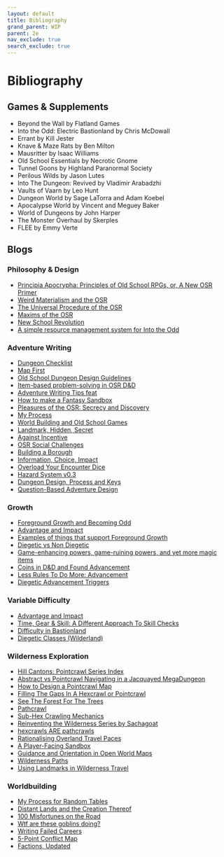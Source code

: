 ```yaml
---
layout: default
title: Bibliography
grand_parent: WIP
parent: 2e 
nav_exclude: true
search_exclude: true
---
```


# Bibliography

## Games & Supplements

- Beyond the Wall by Flatland Games
- Into the Odd: Electric Bastionland by Chris McDowall
- Errant by Kill Jester
- Knave & Maze Rats by Ben Milton
- Mausritter by Isaac Williams
- Old School Essentials by Necrotic Gnome
- Tunnel Goons by Highland Paranormal Society
- Perilous Wilds by Jason Lutes
- Into The Dungeon: Revived by Vladimir Arabadzhi
- Vaults of Vaarn by Leo Hunt
- Dungeon World by Sage LaTorra and Adam Koebel
- Apocalypse World by Vincent and Meguey Baker
- World of Dungeons by John Harper
- The Monster Overhaul by Skerples
- FLEE by Emmy Verte

## Blogs

### Philosophy & Design

- [Principia Apocrypha: Principles of Old School RPGs, or, A New OSR Primer](https://lithyscaphe.blogspot.com/p/principia-apocrypha.html)
- [Weird Materialism and the OSR](https://deepunderstone.wordpress.com/2019/11/23/weird-materialism-and-the-osr/)
- [The Universal Procedure of the OSR](https://www.prismaticwasteland.com/blog/the-universal-procedure-of-the-osr)
- [Maxims of the OSR](https://alldeadgenerations.blogspot.com/2023/08/maxims-of-osr.html)
- [New School Revolution](https://boneboxchant.wordpress.com/2019/12/21/nsr/)
- [A simple resource management system for Into the Odd](https://blog.thesconesalone.com/2018/07/a-simple-resource-management-system.html)
 
### Adventure Writing

- [Dungeon Checklist](http://goblinpunch.blogspot.com/2016/01/dungeon-checklist.html)
- [Map First](https://lukegearing.blot.im/techniques-to-write-adventures#map-first)
- [Old School Dungeon Design Guidelines](https://grognardia.blogspot.com/2009/02/old-school-dungeon-design-guidelines.html)
- [Item-based problem-solving in OSR D&D](http://udan-adan.blogspot.com/2018/02/when-all-you-have-is-hammer-item-based.html)
- [Adventure Writing Tips feat](http://throneofsalt.blogspot.com/2022/02/adventure-writing-tips.html)
- [How to make a Fantasy Sandbox](https://batintheattic.blogspot.com/2009/08/how-to-make-fantasy-sandbox.html)
- [Pleasures of the OSR: Secrecy and Discovery](https://maziriansgarden.blogspot.com/2019/04/pleasures-of-osr-secrecy-and-discovery.html)
- [My Process](https://maziriansgarden.blogspot.com/2022/10/my-process.html)
- [World Building and Old School Games](https://maziriansgarden.blogspot.com/2017/12/world-building-and-old-school-games.html)
- [Landmark, Hidden, Secret](https://diyanddragons.blogspot.com/2019/10/landmark-hidden-secret.html)
- [Against Incentive](https://lukegearing.blot.im/against-incentive)
- [OSR Social Challenges](https://slightadjustments.blogspot.com/2020/04/osr-social-challenges.html)
- [Building a Borough](https://www.youtube.com/watch?v=Dzxc8wQ57uI)
- [Information, Choice, Impact](https://www.bastionland.com/2018/09/the-ici-doctrine-information-choice.html)
- [Overload Your Encounter Dice](https://meanderingbanter.blogspot.com/2018/10/OVERLOAD-YOUR-ENCOUNTER-DICE.html)
- [Hazard System v0.3](https://www.necropraxis.com/2017/11/22/hazard-system-v0-3/)
- [Dungeon Design, Process and Keys](https://alldeadgenerations.blogspot.com/2022/12/dungeon-design-process-and-keys.html)
- [Question-Based Adventure Design](https://www.mindstormpress.com/question-based-adventure-design)

### Growth

- [Foreground Growth and Becoming Odd](https://www.bastionland.com/2016/05/foreground-growth-and-becoming-odd.html)
- [Advantage and Impact](https://dreamingdragonslayer.wordpress.com/2020/03/28/advantage-and-impact/)
- [Examples of things that support Foreground Growth](https://mhuthulan.mediumquality.uk/2021/11/28/examples-of-things-that-cause-foreground-growth/)
- [Diegetic vs Non Diegetic](https://cavegirlgames.blogspot.com/2019/09/terminology-diegetic-vs-non-diegetic.html)
- [Game-enhancing powers, game-ruining powers, and yet more magic items](https://udan-adan.blogspot.com/2021/10/game-enhancing-powers-game-ruining.html)
- [Coins in D&D and Found Advancement](https://lichvanwinkle.blogspot.com/2021/11/coins-in-d-and-found-advancement.html)
- [Less Rules To Do More: Advancement](https://aboleth-overlords.com/2020/09/19/less-rules-to-do-more-advancement/)
- [Diegetic Advancement Triggers](https://dreamingdragonslayer.wordpress.com/2020/06/13/diegetic-advancement-triggers/)

### Variable Difficulty

- [Advantage and Impact](https://dreamingdragonslayer.wordpress.com/2020/03/28/advantage-and-impact/)
- [Time, Gear & Skill: A Different Approach To Skill Checks](https://dicegoblin.blog/time-gear-skill-a-different-approach-to-skill-checks/?amp=1)
- [Difficulty in Bastionland](https://www.bastionland.com/2020/03/difficulty-in-bastionland.html)
- [Diegetic Classes (Wilderland)](https://riseupcomus.blogspot.com/2020/11/diegetic-classes-wilderland.html)

### Wilderness Exploration

- [Hill Cantons: Pointcrawl Series Index](http://hillcantons.blogspot.com/2014/11/pointcrawl-series-index.html)
- [Abstract vs Pointcrawl Navigating in a Jacquayed MegaDungeon](https://gundobadgames.blogspot.com/2020/10/abstract-vs-pointcrawl-navigating-in.html)
- [How to Design a Pointcrawl Map](https://www.youtube.com/watch?v=4Yi0EnZATng)
- [Filling The Gaps In A Hexcrawl or Pointcrawl](https://dicegoblin.blog/the-things-we-find-along-the-way-filling-the-gaps-in-a-hexcrawl-or-pointcrawl/#disposition)
- [See The Forest For The Trees](https://blog.d4caltrops.com/2019/04/see-forest-for-trees.html)
- [Pathcrawl](http://detectmagic.blogspot.com/2014/04/pathcrawl.html)
- [Sub-Hex Crawling Mechanics](https://diyanddragons.blogspot.com/2018/02/sub-hex-crawling-mechanics-part-1.html)
- [Reinventing the Wilderness Series by Sachagoat](https://sachagoat.blot.im/re-inventing-the-wilderness-part-1-introduction)
- [hexcrawls ARE pathcrawls](https://permacrandam.blogspot.com/2022/09/hexcrawls-are-pathcrawls.html)
- [Rationalising Overland Travel Paces](https://retiredadventurer.blogspot.com/2019/07/rationalising-overland-travel-paces.html)
- [A Player-Facing Sandbox](https://pointlessmonument.blot.im/a-player-facing-sandbox-part-1-the-map)
- [Guidance and Orientation in Open World Maps](https://iuliu-cosmin-oniscu.medium.com/guidance-and-orientation-in-open-world-maps-c7ff78a12a05)
- [Wilderness Paths](https://blog.trilemma.com/2021/08/wilderness-paths.html)
- [Using Landmarks in Wilderness Travel](https://maziriansgarden.blogspot.com/2021/08/using-landmarks-in-wilderness-travel.html)

### Worldbuilding

- [My Process for Random Tables](https://blog.d4caltrops.com/2022/05/table-talk-my-process-for-random-tables.html)
- [Distant Lands and the Creation Thereof](https://crateredland.blogspot.com/2019/06/distant-lands-and-creation-thereof.html)
- [100 Misfortunes on the Road](https://wizardthieffighter.blogspot.com/2018/02/ultraviolet-grasslands-100-misfortunes.html)
- [Wtf are these goblins doing?](https://goblinpunch.blogspot.com/2013/05/wtf-are-those-goblins-doing.html)
- [Writing Failed Careers](https://www.youtube.com/watch?v=jS51XkA9-_k)
- [5-Point Conflict Map](https://chaosgrenade.com/5-point-conflict-map)
- [Factions, Updated](https://xenio.bearblog.dev/factions-updated/)
